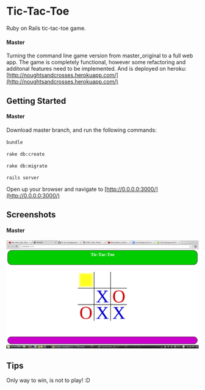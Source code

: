 # Tic-Tac-Toe

Ruby on Rails tic-tac-toe game.

#### Master 

Turning the command line game version from master_original to a full web app. The game is completely functional, however some refactoring and additonal features need to be implemented. And is deployed on heroku: [http://noughtsandcrosses.herokuapp.com/](http://noughtsandcrosses.herokuapp.com/)


## Getting Started

#### Master

Download master branch, and run the following commands:

`bundle`

`rake db:create`

`rake db:migrate`

`rails server`

Open up your browser and navigate to [http://0.0.0.0:3000/](http://0.0.0.0:3000/)

## Screenshots

#### Master

![colorful app version](https://raw.githubusercontent.com/Carpk/tic-tac-toe/master/app/assets/images/Screenshot%20from%202014-04-20%2018:38:09.png)

## Tips

Only way to win, is not to play! :D